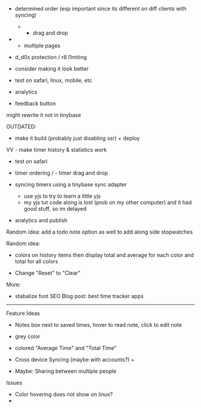 

- determined order (esp important since its different on diff clients with syncing)
    - + drag and drop
- + multiple pages
- d_d0s protection / r8 l1miting


- consider making it look better
- test on safari, linux, mobile, etc

- analytics
- feedback button

might rewrite it not in tinybase







OUTDATED:
- make it build (probably just disabling ssr) + deploy

VV - make timer history & statistics work

- test on safari

- timer ordering / - timer drag and drop


- syncing timers using a tinybase sync adapter
    - use yjs to try to learn a little yjs
    - my yjs tut code along is lost (prob on my other computer) and it had good stuff, so im delayed



- analytics and publish



Random idea:
add a todo note option as well to add along side stopwatches

Random idea:
- colors on history items then display total and average for each color and total for all colors

- Change "Reset" to "Clear"


More:
- stabalize font
SEO Blog post: best time tracker apps




---

Feature Ideas
- Notes box next to saved times, hover to read note, click to edit note
- grey color
- colored "Average Time" and "Total Time"

- Cross device Syncing (maybe with accounts?) +
- Maybe: Sharing between multiple people


Issues
- Color hovering does not show on linux?
- 
